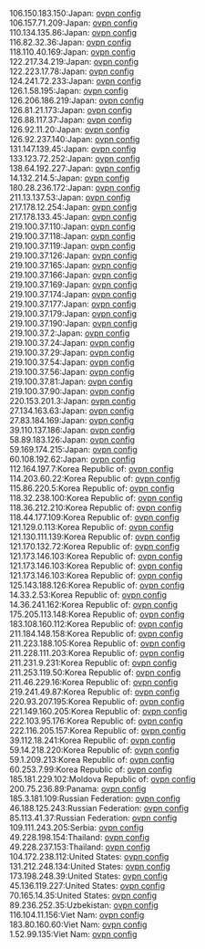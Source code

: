 106.150.183.150:Japan: [ovpn config](vpn/106_150_183_150.ovpn)  
106.157.71.209:Japan: [ovpn config](vpn/106_157_71_209.ovpn)  
110.134.135.86:Japan: [ovpn config](vpn/110_134_135_86.ovpn)  
116.82.32.36:Japan: [ovpn config](vpn/116_82_32_36.ovpn)  
118.110.40.169:Japan: [ovpn config](vpn/118_110_40_169.ovpn)  
122.217.34.219:Japan: [ovpn config](vpn/122_217_34_219.ovpn)  
122.223.17.78:Japan: [ovpn config](vpn/122_223_17_78.ovpn)  
124.241.72.233:Japan: [ovpn config](vpn/124_241_72_233.ovpn)  
126.1.58.195:Japan: [ovpn config](vpn/126_1_58_195.ovpn)  
126.206.186.219:Japan: [ovpn config](vpn/126_206_186_219.ovpn)  
126.81.21.173:Japan: [ovpn config](vpn/126_81_21_173.ovpn)  
126.88.117.37:Japan: [ovpn config](vpn/126_88_117_37.ovpn)  
126.92.11.20:Japan: [ovpn config](vpn/126_92_11_20.ovpn)  
126.92.237.140:Japan: [ovpn config](vpn/126_92_237_140.ovpn)  
131.147.139.45:Japan: [ovpn config](vpn/131_147_139_45.ovpn)  
133.123.72.252:Japan: [ovpn config](vpn/133_123_72_252.ovpn)  
138.64.192.227:Japan: [ovpn config](vpn/138_64_192_227.ovpn)  
14.132.214.5:Japan: [ovpn config](vpn/14_132_214_5.ovpn)  
180.28.236.172:Japan: [ovpn config](vpn/180_28_236_172.ovpn)  
211.13.137.53:Japan: [ovpn config](vpn/211_13_137_53.ovpn)  
217.178.12.254:Japan: [ovpn config](vpn/217_178_12_254.ovpn)  
217.178.133.45:Japan: [ovpn config](vpn/217_178_133_45.ovpn)  
219.100.37.110:Japan: [ovpn config](vpn/219_100_37_110.ovpn)  
219.100.37.118:Japan: [ovpn config](vpn/219_100_37_118.ovpn)  
219.100.37.119:Japan: [ovpn config](vpn/219_100_37_119.ovpn)  
219.100.37.126:Japan: [ovpn config](vpn/219_100_37_126.ovpn)  
219.100.37.165:Japan: [ovpn config](vpn/219_100_37_165.ovpn)  
219.100.37.166:Japan: [ovpn config](vpn/219_100_37_166.ovpn)  
219.100.37.169:Japan: [ovpn config](vpn/219_100_37_169.ovpn)  
219.100.37.174:Japan: [ovpn config](vpn/219_100_37_174.ovpn)  
219.100.37.177:Japan: [ovpn config](vpn/219_100_37_177.ovpn)  
219.100.37.179:Japan: [ovpn config](vpn/219_100_37_179.ovpn)  
219.100.37.190:Japan: [ovpn config](vpn/219_100_37_190.ovpn)  
219.100.37.2:Japan: [ovpn config](vpn/219_100_37_2.ovpn)  
219.100.37.24:Japan: [ovpn config](vpn/219_100_37_24.ovpn)  
219.100.37.29:Japan: [ovpn config](vpn/219_100_37_29.ovpn)  
219.100.37.54:Japan: [ovpn config](vpn/219_100_37_54.ovpn)  
219.100.37.56:Japan: [ovpn config](vpn/219_100_37_56.ovpn)  
219.100.37.81:Japan: [ovpn config](vpn/219_100_37_81.ovpn)  
219.100.37.90:Japan: [ovpn config](vpn/219_100_37_90.ovpn)  
220.153.201.3:Japan: [ovpn config](vpn/220_153_201_3.ovpn)  
27.134.163.63:Japan: [ovpn config](vpn/27_134_163_63.ovpn)  
27.83.184.169:Japan: [ovpn config](vpn/27_83_184_169.ovpn)  
39.110.137.186:Japan: [ovpn config](vpn/39_110_137_186.ovpn)  
58.89.183.126:Japan: [ovpn config](vpn/58_89_183_126.ovpn)  
59.169.174.215:Japan: [ovpn config](vpn/59_169_174_215.ovpn)  
60.108.192.62:Japan: [ovpn config](vpn/60_108_192_62.ovpn)  
112.164.197.7:Korea Republic of: [ovpn config](vpn/112_164_197_7.ovpn)  
114.203.60.22:Korea Republic of: [ovpn config](vpn/114_203_60_22.ovpn)  
115.86.220.5:Korea Republic of: [ovpn config](vpn/115_86_220_5.ovpn)  
118.32.238.100:Korea Republic of: [ovpn config](vpn/118_32_238_100.ovpn)  
118.36.212.210:Korea Republic of: [ovpn config](vpn/118_36_212_210.ovpn)  
118.44.177.109:Korea Republic of: [ovpn config](vpn/118_44_177_109.ovpn)  
121.129.0.113:Korea Republic of: [ovpn config](vpn/121_129_0_113.ovpn)  
121.130.111.139:Korea Republic of: [ovpn config](vpn/121_130_111_139.ovpn)  
121.170.132.72:Korea Republic of: [ovpn config](vpn/121_170_132_72.ovpn)  
121.173.146.103:Korea Republic of: [ovpn config](vpn/121_173_146_103.ovpn)  
121.173.146.103:Korea Republic of: [ovpn config](vpn/121_173_146_103.ovpn)  
121.173.146.103:Korea Republic of: [ovpn config](vpn/121_173_146_103.ovpn)  
125.143.188.126:Korea Republic of: [ovpn config](vpn/125_143_188_126.ovpn)  
14.33.2.53:Korea Republic of: [ovpn config](vpn/14_33_2_53.ovpn)  
14.36.241.162:Korea Republic of: [ovpn config](vpn/14_36_241_162.ovpn)  
175.205.113.148:Korea Republic of: [ovpn config](vpn/175_205_113_148.ovpn)  
183.108.160.112:Korea Republic of: [ovpn config](vpn/183_108_160_112.ovpn)  
211.184.148.158:Korea Republic of: [ovpn config](vpn/211_184_148_158.ovpn)  
211.223.188.105:Korea Republic of: [ovpn config](vpn/211_223_188_105.ovpn)  
211.228.111.203:Korea Republic of: [ovpn config](vpn/211_228_111_203.ovpn)  
211.231.9.231:Korea Republic of: [ovpn config](vpn/211_231_9_231.ovpn)  
211.253.119.50:Korea Republic of: [ovpn config](vpn/211_253_119_50.ovpn)  
211.46.229.16:Korea Republic of: [ovpn config](vpn/211_46_229_16.ovpn)  
219.241.49.87:Korea Republic of: [ovpn config](vpn/219_241_49_87.ovpn)  
220.93.207.195:Korea Republic of: [ovpn config](vpn/220_93_207_195.ovpn)  
221.149.160.205:Korea Republic of: [ovpn config](vpn/221_149_160_205.ovpn)  
222.103.95.176:Korea Republic of: [ovpn config](vpn/222_103_95_176.ovpn)  
222.116.205.157:Korea Republic of: [ovpn config](vpn/222_116_205_157.ovpn)  
39.112.18.241:Korea Republic of: [ovpn config](vpn/39_112_18_241.ovpn)  
59.14.218.220:Korea Republic of: [ovpn config](vpn/59_14_218_220.ovpn)  
59.1.209.213:Korea Republic of: [ovpn config](vpn/59_1_209_213.ovpn)  
60.253.7.99:Korea Republic of: [ovpn config](vpn/60_253_7_99.ovpn)  
185.181.229.102:Moldova Republic of: [ovpn config](vpn/185_181_229_102.ovpn)  
200.75.236.89:Panama: [ovpn config](vpn/200_75_236_89.ovpn)  
185.3.181.109:Russian Federation: [ovpn config](vpn/185_3_181_109.ovpn)  
46.188.125.243:Russian Federation: [ovpn config](vpn/46_188_125_243.ovpn)  
85.113.41.37:Russian Federation: [ovpn config](vpn/85_113_41_37.ovpn)  
109.111.243.205:Serbia: [ovpn config](vpn/109_111_243_205.ovpn)  
49.228.198.154:Thailand: [ovpn config](vpn/49_228_198_154.ovpn)  
49.228.237.153:Thailand: [ovpn config](vpn/49_228_237_153.ovpn)  
104.172.238.112:United States: [ovpn config](vpn/104_172_238_112.ovpn)  
131.212.248.134:United States: [ovpn config](vpn/131_212_248_134.ovpn)  
173.198.248.39:United States: [ovpn config](vpn/173_198_248_39.ovpn)  
45.136.119.227:United States: [ovpn config](vpn/45_136_119_227.ovpn)  
70.165.14.35:United States: [ovpn config](vpn/70_165_14_35.ovpn)  
89.236.252.35:Uzbekistan: [ovpn config](vpn/89_236_252_35.ovpn)  
116.104.11.156:Viet Nam: [ovpn config](vpn/116_104_11_156.ovpn)  
183.80.160.60:Viet Nam: [ovpn config](vpn/183_80_160_60.ovpn)  
1.52.99.135:Viet Nam: [ovpn config](vpn/1_52_99_135.ovpn)  
